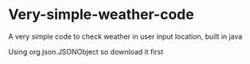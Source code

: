 # Very-simple-weather-code
A very simple code to check weather in user input location, built in java

Using org.json.JSONObject so download it first
